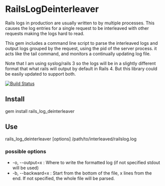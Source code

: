 # RailsLogDeinterleaver

Rails logs in production are usually written to by multiple processes. This causes the log entries for a single request to be interleaved with other requests making the logs hard to read.

This gem includes a command line script to parse the interleaved logs and output logs grouped by the request, using the pid of the server process. it acts like the tail command, and monitors a continually updating log file.

Note that I am using syslog/rails 3 so the logs will be in a slightly different format that what rails will output by default in Rails 4. But this library could be easily updated to support both.

[![Build Status](https://travis-ci.org/mattfawcett/rails_log_deinterleaver.svg?branch=master)](https://travis-ci.org/mattfawcett/rails_log_deinterleaver)

Install
-------
gem install rails_log_deinterleaver

Use
---
rails_log_deinterleaver [options] /path/to/interleaved/railslog.log
### possible options
* -o, --output=x : Where to write the formatted log (if not specified stdout will be used)
* -b, --backward=x : Start from the bottom of the file, x lines from the end. If not specified, the whole file will be parsed.
